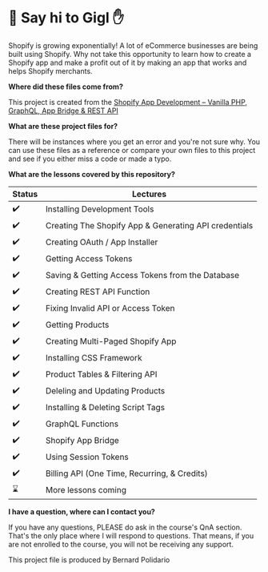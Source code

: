 # :wave: Say hi to Gigl :hand:

Shopify is growing exponentially! A lot of eCommerce businesses are being built using Shopify. Why not take this opportunity to learn how to create a Shopify app and make a profit out of it by making an app that works and helps Shopify merchants.

__Where did these files come from?__

This project is created from the [Shopify App Development – Vanilla PHP, GraphQL, App Bridge & REST API](https://weeklyhow.com/courses/shopify-app-development-vanilla-php-graphql-app-bridge-rest-api/)

__What are these project files for?__

There will be instances where you get an error and you're not sure why. You can use these files as a reference or compare your own files to this project and see if you either miss a code or made a typo.

__What are the lessons covered by this repository?__

Status | Lectures
------------ | -------------
:heavy_check_mark: | Installing Development Tools
:heavy_check_mark: | Creating The Shopify App & Generating API credentials
:heavy_check_mark: | Creating OAuth / App Installer
:heavy_check_mark: | Getting Access Tokens
:heavy_check_mark: | Saving & Getting Access Tokens from the Database
:heavy_check_mark: | Creating REST API Function
:heavy_check_mark: | Fixing Invalid API or Access Token
:heavy_check_mark: | Getting Products
:heavy_check_mark: | Creating Multi-Paged Shopify App
:heavy_check_mark: | Installing CSS Framework
:heavy_check_mark: | Product Tables & Filtering API
:heavy_check_mark: | Deleling and Updating Products
:heavy_check_mark: | Installing & Deleting Script Tags
:heavy_check_mark: | GraphQL Functions
:heavy_check_mark: | Shopify App Bridge
:heavy_check_mark: | Using Session Tokens
:heavy_check_mark: | Billing API (One Time, Recurring, & Credits)
:hourglass: | More lessons coming

__I have a question, where can I contact you?__

If you have any questions, PLEASE do ask in the course's QnA section. That's the only place where I will respond to questions. That means, if you are not enrolled to the course, you will not be receiving any support.

This project file is produced by Bernard Polidario

